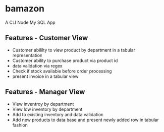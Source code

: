 # bamazon
A CLI Node My SQL App
## Features - Customer View
* Customer abililty to view product by department in a tabular representation
* Customer ability to purchase product via product id
* data validation via regex
* Check if stock availabie before order processing
* present invoice in a tabular view
## Features - Manager View
* View inventroy by department
* View low inventory by department
* Add to existing inventory and data validation
* Add new products to data base and present newly added row in tabular fashion

